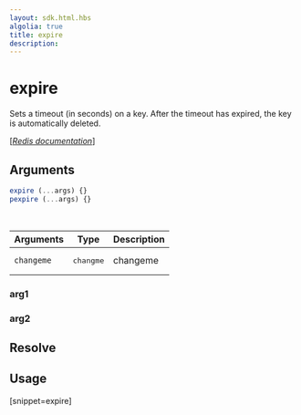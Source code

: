 ```yaml
---
layout: sdk.html.hbs
algolia: true
title: expire
description:
---
```


# expire


Sets a timeout (in seconds) on a key. After the timeout has expired, the key is automatically deleted.

[[_Redis documentation_]](https://redis.io/commands/expire)

## Arguments

```js
expire (...args) {}
pexpire (...args) {}

```

<br/>

| Arguments    | Type    | Description |
|--------------|---------|-------------|
| ``changeme`` | <pre>changme</pre> | changeme    |

### arg1

### arg2

## Resolve

## Usage

[snippet=expire]
